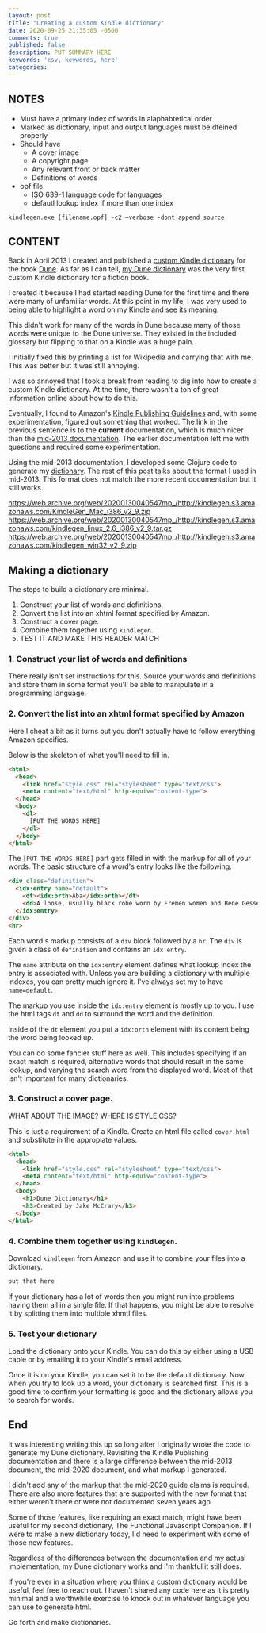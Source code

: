 ```yaml
---
layout: post
title: "Creating a custom Kindle dictionary"
date: 2020-09-25 21:35:05 -0500
comments: true
published: false
description: PUT SUMMARY HERE 
keywords: 'csv, keywords, here'
categories: 
---
```


## NOTES

- Must have a primary index of words in alaphabtetical order
- Marked as dictionary, input and output languages must be dfeined properly
- Should have
  - A cover image
  - A copyright page
  - Any relevant front or back matter
  - Definitions of words
- opf file
  - ISO 639-1 language code for languages
  - defautl lookup index if more than one index

`kindlegen.exe [filename.opf] -c2 –verbose -dont_append_source`

## CONTENT

Back in April 2013 I created and published a [custom Kindle dictionary](https://gumroad.com/l/dune-dictionary) for the book [Dune](http://www.amazon.com/gp/product/B00B7NPRY8/ref=as_li_tl?ie=UTF8&camp=1789&creative=390957&creativeASIN=B00B7NPRY8&linkCode=as2&tag=jakemccrary08-20&linkId=LC2NFEXWA7JXW57B).
As far as I can tell, [my Dune dictionary](https://gumroad.com/l/dune-dictionary) was the very first custom Kindle dictionary for a fiction book.

I created it because I had started reading Dune for the first time and there were many of unfamiliar words.
At this point in my life, I was very used to being able to highlight a word on my Kindle and see its meaning.

This didn't work for many of the words in Dune because many of those words were unique to the Dune universe.
They existed in the included glossary but flipping to that on a Kindle was a huge pain.

I initially fixed this by printing a list for Wikipedia and carrying that with me.
This was better but it was still annoying.

I was so annoyed that I took a break from reading to dig into how to create a custom Kindle dictionary.
At the time, there wasn't a ton of great information online about how to do this.

Eventually, I found to Amazon's [Kindle Publishing Guidelines](https://s3.amazonaws.com/kindlegen/AmazonKindlePublishingGuidelines.pdf) and, with some experimentation, figured out something that worked.
The link in the previous sentence is to the **current** documentation, which is much nicer than the [mid-2013 documentation](https://web.archive.org/web/20130408183149/http://s3.amazonaws.com/kindlegen/AmazonKindlePublishingGuidelines.pdf).
The earlier documentation left me with questions and required some experimentation.

Using the mid-2013 documentation, I developed some Clojure code to generate my [dictionary](https://gumroad.com/l/dune-dictionary).
The rest of this post talks about the format I used in mid-2013.
This format does not match the more recent documentation but it still works.

https://web.archive.org/web/20200130040547mp_/http://kindlegen.s3.amazonaws.com/KindleGen_Mac_i386_v2_9.zip
https://web.archive.org/web/20200130040547mp_/http://kindlegen.s3.amazonaws.com/kindlegen_linux_2.6_i386_v2_9.tar.gz
https://web.archive.org/web/20200130040547mp_/http://kindlegen.s3.amazonaws.com/kindlegen_win32_v2_9.zip

## Making a dictionary

The steps to build a dictionary are minimal.

1. Construct your list of words and definitions.
1. Convert the list into an xhtml format specified by Amazon.
1. Construct a cover page.
1. Combine them together using `kindlegen`.
1. TEST IT AND MAKE THIS HEADER MATCH

### 1. Construct your list of words and definitions

There really isn't set instructions for this.
Source your words and definitions and store them in some format you'll be able to manipulate in a programming language.

### 2. Convert the list into an xhtml format specified by Amazon

Here I cheat a bit as it turns out you don't actually have to follow everything Amazon specifies.

Below is the skeleton of what you'll need to fill in.

```html
<html>
  <head>
    <link href="style.css" rel="stylesheet" type="text/css">
    <meta content="text/html" http-equiv="content-type">
  </head>
  <body>
    <dl>
      [PUT THE WORDS HERE]
    </dl>
  </body>
</html>
```

The `[PUT THE WORDS HERE]` part gets filled in with the markup for all of your words.
The basic structure of a word's entry looks like the following.

```html
<div class="definition">
  <idx:entry name="default">
    <dt><idx:orth>Aba</idx:orth></dt>
    <dd>A loose, usually black robe worn by Fremen women and Bene Gesserit sisters.</dd>
  </idx:entry>
</div>
<hr>
```

Each word's markup consists of a `div` block followed by a `hr`.
The `div` is given a class of `definition` and contains an `idx:entry`.

The `name` attribute on the `idx:entry` element defines what lookup index the entry is associated with.
Unless you are building a dictionary with multiple indexes, you can pretty much ignore it.
I've always set my to have `name=default`.

The markup you use inside the `idx:entry` element is mostly up to you.
I use the html tags `dt` and `dd` to surround the word and the definition.

Inside of the `dt` element you put a `idx:orth` element with its content being the word being looked up.

You can do some fancier stuff here as well.
This includes specifying if an exact match is required, alternative words that should result in the same lookup, and varying the search word from the displayed word.
Most of that isn't important for many dictionaries.

### 3. Construct a cover page.

WHAT ABOUT THE IMAGE? WHERE IS STYLE.CSS?

This is just a requirement of a Kindle.
Create an html file called `cover.html` and substitute in the appropiate values.

```html
<html>
  <head>
    <link href="style.css" rel="stylesheet" type="text/css">
    <meta content="text/html" http-equiv="content-type">
  </head>
  <body>
    <h1>Dune Dictionary</h1>
    <h3>Created by Jake McCrary</h3>
  </body>
</html>
```

### 4. Combine them together using `kindlegen`.

Download `kindlegen` from Amazon and use it to combine your files into a dictionary.

```bash
put that here
```

If your dictionary has a lot of words then you might run into problems having them all in a single file.
If that happens, you might be able to resolve it by splitting them into multiple xhmtl files.

### 5. Test your dictionary

Load the dictionary onto your Kindle.
You can do this by either using a USB cable or by emailing it to your Kindle's email address.

Once it is on your Kindle, you can set it to be the default dictionary.
Now when you try to look up a word, your dictionary is searched first.
This is a good time to confirm your formatting is good and the dictionary allows you to search for words.

## End

It was interesting writing this up so long after I originally wrote the code to generate my Dune dictionary.
Revisiting the Kindle Publishing documentation and there is a large difference between the mid-2013 document, the mid-2020 document, and what markup I generated.

I didn't add any of the markup that the mid-2020 guide claims is required.
There are also more features that are supported with the new format that either weren't there or were not documented seven years ago.

Some of those features, like requiring an exact match, might have been useful for my second dictionary, The Functional Javascript Companion.
If I were to make a new dictionary today, I'd need to experiment with some of those new features.

Regardless of the differences between the documentation and my actual implementation, my Dune dictionary works and I'm thankful it still does.

If you're ever in a situation where you think a custom dictionary would be useful, feel free to reach out.
I haven't shared any code here as it is pretty minimal and a worthwhile exercise to knock out in whatever language you can use to generate html.

Go forth and make dictionaries.


